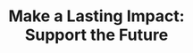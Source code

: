 ---
title: "Make a Lasting Impact:<br>Support the Future"
makeDonation: "Make a donation"
amount: "Choose a donation amount:"
amounts: [501, 1001, "custom"]
frequency: "Choose a donation frequency:"
frequencies: ["One Time","Monthly"]
freqValue: ["onetime","monthly","yearly"]
paragraph: "Your generosity fuels community-driven change. From scholarships to mentorship, we’re ensuring children have the support they need  to succeed, today and tomorrow."
button: "Support Us"
amtPlaceholder: "Amount"
---